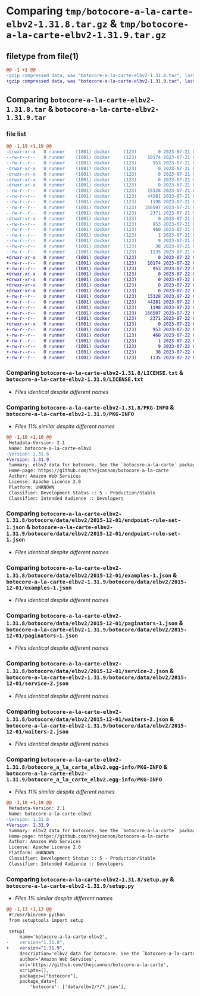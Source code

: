 # Comparing `tmp/botocore-a-la-carte-elbv2-1.31.8.tar.gz` & `tmp/botocore-a-la-carte-elbv2-1.31.9.tar.gz`

## filetype from file(1)

```diff
@@ -1 +1 @@
-gzip compressed data, was "botocore-a-la-carte-elbv2-1.31.8.tar", last modified: Fri Jul 21 01:21:30 2023, max compression
+gzip compressed data, was "botocore-a-la-carte-elbv2-1.31.9.tar", last modified: Sat Jul 22 01:20:33 2023, max compression
```

## Comparing `botocore-a-la-carte-elbv2-1.31.8.tar` & `botocore-a-la-carte-elbv2-1.31.9.tar`

### file list

```diff
@@ -1,19 +1,19 @@
-drwxr-xr-x   0 runner    (1001) docker     (123)        0 2023-07-21 01:21:30.755096 botocore-a-la-carte-elbv2-1.31.8/
--rw-r--r--   0 runner    (1001) docker     (123)    10174 2023-07-21 01:21:30.000000 botocore-a-la-carte-elbv2-1.31.8/LICENSE.txt
--rw-r--r--   0 runner    (1001) docker     (123)      953 2023-07-21 01:21:30.755096 botocore-a-la-carte-elbv2-1.31.8/PKG-INFO
-drwxr-xr-x   0 runner    (1001) docker     (123)        0 2023-07-21 01:21:30.751096 botocore-a-la-carte-elbv2-1.31.8/botocore/
-drwxr-xr-x   0 runner    (1001) docker     (123)        0 2023-07-21 01:21:30.751096 botocore-a-la-carte-elbv2-1.31.8/botocore/data/
-drwxr-xr-x   0 runner    (1001) docker     (123)        0 2023-07-21 01:21:30.751096 botocore-a-la-carte-elbv2-1.31.8/botocore/data/elbv2/
-drwxr-xr-x   0 runner    (1001) docker     (123)        0 2023-07-21 01:21:30.755096 botocore-a-la-carte-elbv2-1.31.8/botocore/data/elbv2/2015-12-01/
--rw-r--r--   0 runner    (1001) docker     (123)    15328 2023-07-21 01:21:06.000000 botocore-a-la-carte-elbv2-1.31.8/botocore/data/elbv2/2015-12-01/endpoint-rule-set-1.json
--rw-r--r--   0 runner    (1001) docker     (123)    44281 2023-07-21 01:21:06.000000 botocore-a-la-carte-elbv2-1.31.8/botocore/data/elbv2/2015-12-01/examples-1.json
--rw-r--r--   0 runner    (1001) docker     (123)     1198 2023-07-21 01:21:06.000000 botocore-a-la-carte-elbv2-1.31.8/botocore/data/elbv2/2015-12-01/paginators-1.json
--rw-r--r--   0 runner    (1001) docker     (123)   166507 2023-07-21 01:21:06.000000 botocore-a-la-carte-elbv2-1.31.8/botocore/data/elbv2/2015-12-01/service-2.json
--rw-r--r--   0 runner    (1001) docker     (123)     2371 2023-07-21 01:21:06.000000 botocore-a-la-carte-elbv2-1.31.8/botocore/data/elbv2/2015-12-01/waiters-2.json
-drwxr-xr-x   0 runner    (1001) docker     (123)        0 2023-07-21 01:21:30.755096 botocore-a-la-carte-elbv2-1.31.8/botocore_a_la_carte_elbv2.egg-info/
--rw-r--r--   0 runner    (1001) docker     (123)      953 2023-07-21 01:21:30.000000 botocore-a-la-carte-elbv2-1.31.8/botocore_a_la_carte_elbv2.egg-info/PKG-INFO
--rw-r--r--   0 runner    (1001) docker     (123)      460 2023-07-21 01:21:30.000000 botocore-a-la-carte-elbv2-1.31.8/botocore_a_la_carte_elbv2.egg-info/SOURCES.txt
--rw-r--r--   0 runner    (1001) docker     (123)        1 2023-07-21 01:21:30.000000 botocore-a-la-carte-elbv2-1.31.8/botocore_a_la_carte_elbv2.egg-info/dependency_links.txt
--rw-r--r--   0 runner    (1001) docker     (123)        9 2023-07-21 01:21:30.000000 botocore-a-la-carte-elbv2-1.31.8/botocore_a_la_carte_elbv2.egg-info/top_level.txt
--rw-r--r--   0 runner    (1001) docker     (123)       38 2023-07-21 01:21:30.755096 botocore-a-la-carte-elbv2-1.31.8/setup.cfg
--rw-r--r--   0 runner    (1001) docker     (123)     1135 2023-07-21 01:21:30.000000 botocore-a-la-carte-elbv2-1.31.8/setup.py
+drwxr-xr-x   0 runner    (1001) docker     (123)        0 2023-07-22 01:20:33.085044 botocore-a-la-carte-elbv2-1.31.9/
+-rw-r--r--   0 runner    (1001) docker     (123)    10174 2023-07-22 01:20:32.000000 botocore-a-la-carte-elbv2-1.31.9/LICENSE.txt
+-rw-r--r--   0 runner    (1001) docker     (123)      953 2023-07-22 01:20:33.085044 botocore-a-la-carte-elbv2-1.31.9/PKG-INFO
+drwxr-xr-x   0 runner    (1001) docker     (123)        0 2023-07-22 01:20:33.081044 botocore-a-la-carte-elbv2-1.31.9/botocore/
+drwxr-xr-x   0 runner    (1001) docker     (123)        0 2023-07-22 01:20:33.081044 botocore-a-la-carte-elbv2-1.31.9/botocore/data/
+drwxr-xr-x   0 runner    (1001) docker     (123)        0 2023-07-22 01:20:33.081044 botocore-a-la-carte-elbv2-1.31.9/botocore/data/elbv2/
+drwxr-xr-x   0 runner    (1001) docker     (123)        0 2023-07-22 01:20:33.085044 botocore-a-la-carte-elbv2-1.31.9/botocore/data/elbv2/2015-12-01/
+-rw-r--r--   0 runner    (1001) docker     (123)    15328 2023-07-22 01:20:09.000000 botocore-a-la-carte-elbv2-1.31.9/botocore/data/elbv2/2015-12-01/endpoint-rule-set-1.json
+-rw-r--r--   0 runner    (1001) docker     (123)    44281 2023-07-22 01:20:09.000000 botocore-a-la-carte-elbv2-1.31.9/botocore/data/elbv2/2015-12-01/examples-1.json
+-rw-r--r--   0 runner    (1001) docker     (123)     1198 2023-07-22 01:20:09.000000 botocore-a-la-carte-elbv2-1.31.9/botocore/data/elbv2/2015-12-01/paginators-1.json
+-rw-r--r--   0 runner    (1001) docker     (123)   166507 2023-07-22 01:20:09.000000 botocore-a-la-carte-elbv2-1.31.9/botocore/data/elbv2/2015-12-01/service-2.json
+-rw-r--r--   0 runner    (1001) docker     (123)     2371 2023-07-22 01:20:09.000000 botocore-a-la-carte-elbv2-1.31.9/botocore/data/elbv2/2015-12-01/waiters-2.json
+drwxr-xr-x   0 runner    (1001) docker     (123)        0 2023-07-22 01:20:33.085044 botocore-a-la-carte-elbv2-1.31.9/botocore_a_la_carte_elbv2.egg-info/
+-rw-r--r--   0 runner    (1001) docker     (123)      953 2023-07-22 01:20:33.000000 botocore-a-la-carte-elbv2-1.31.9/botocore_a_la_carte_elbv2.egg-info/PKG-INFO
+-rw-r--r--   0 runner    (1001) docker     (123)      460 2023-07-22 01:20:33.000000 botocore-a-la-carte-elbv2-1.31.9/botocore_a_la_carte_elbv2.egg-info/SOURCES.txt
+-rw-r--r--   0 runner    (1001) docker     (123)        1 2023-07-22 01:20:33.000000 botocore-a-la-carte-elbv2-1.31.9/botocore_a_la_carte_elbv2.egg-info/dependency_links.txt
+-rw-r--r--   0 runner    (1001) docker     (123)        9 2023-07-22 01:20:33.000000 botocore-a-la-carte-elbv2-1.31.9/botocore_a_la_carte_elbv2.egg-info/top_level.txt
+-rw-r--r--   0 runner    (1001) docker     (123)       38 2023-07-22 01:20:33.085044 botocore-a-la-carte-elbv2-1.31.9/setup.cfg
+-rw-r--r--   0 runner    (1001) docker     (123)     1135 2023-07-22 01:20:32.000000 botocore-a-la-carte-elbv2-1.31.9/setup.py
```

### Comparing `botocore-a-la-carte-elbv2-1.31.8/LICENSE.txt` & `botocore-a-la-carte-elbv2-1.31.9/LICENSE.txt`

 * *Files identical despite different names*

### Comparing `botocore-a-la-carte-elbv2-1.31.8/PKG-INFO` & `botocore-a-la-carte-elbv2-1.31.9/PKG-INFO`

 * *Files 11% similar despite different names*

```diff
@@ -1,10 +1,10 @@
 Metadata-Version: 2.1
 Name: botocore-a-la-carte-elbv2
-Version: 1.31.8
+Version: 1.31.9
 Summary: elbv2 data for botocore. See the `botocore-a-la-carte` package for more info.
 Home-page: https://github.com/thejcannon/botocore-a-la-carte
 Author: Amazon Web Services
 License: Apache License 2.0
 Platform: UNKNOWN
 Classifier: Development Status :: 5 - Production/Stable
 Classifier: Intended Audience :: Developers
```

### Comparing `botocore-a-la-carte-elbv2-1.31.8/botocore/data/elbv2/2015-12-01/endpoint-rule-set-1.json` & `botocore-a-la-carte-elbv2-1.31.9/botocore/data/elbv2/2015-12-01/endpoint-rule-set-1.json`

 * *Files identical despite different names*

### Comparing `botocore-a-la-carte-elbv2-1.31.8/botocore/data/elbv2/2015-12-01/examples-1.json` & `botocore-a-la-carte-elbv2-1.31.9/botocore/data/elbv2/2015-12-01/examples-1.json`

 * *Files identical despite different names*

### Comparing `botocore-a-la-carte-elbv2-1.31.8/botocore/data/elbv2/2015-12-01/paginators-1.json` & `botocore-a-la-carte-elbv2-1.31.9/botocore/data/elbv2/2015-12-01/paginators-1.json`

 * *Files identical despite different names*

### Comparing `botocore-a-la-carte-elbv2-1.31.8/botocore/data/elbv2/2015-12-01/service-2.json` & `botocore-a-la-carte-elbv2-1.31.9/botocore/data/elbv2/2015-12-01/service-2.json`

 * *Files identical despite different names*

### Comparing `botocore-a-la-carte-elbv2-1.31.8/botocore/data/elbv2/2015-12-01/waiters-2.json` & `botocore-a-la-carte-elbv2-1.31.9/botocore/data/elbv2/2015-12-01/waiters-2.json`

 * *Files identical despite different names*

### Comparing `botocore-a-la-carte-elbv2-1.31.8/botocore_a_la_carte_elbv2.egg-info/PKG-INFO` & `botocore-a-la-carte-elbv2-1.31.9/botocore_a_la_carte_elbv2.egg-info/PKG-INFO`

 * *Files 11% similar despite different names*

```diff
@@ -1,10 +1,10 @@
 Metadata-Version: 2.1
 Name: botocore-a-la-carte-elbv2
-Version: 1.31.8
+Version: 1.31.9
 Summary: elbv2 data for botocore. See the `botocore-a-la-carte` package for more info.
 Home-page: https://github.com/thejcannon/botocore-a-la-carte
 Author: Amazon Web Services
 License: Apache License 2.0
 Platform: UNKNOWN
 Classifier: Development Status :: 5 - Production/Stable
 Classifier: Intended Audience :: Developers
```

### Comparing `botocore-a-la-carte-elbv2-1.31.8/setup.py` & `botocore-a-la-carte-elbv2-1.31.9/setup.py`

 * *Files 1% similar despite different names*

```diff
@@ -1,13 +1,13 @@
 #!/usr/bin/env python
 from setuptools import setup
 
 setup(
     name='botocore-a-la-carte-elbv2',
-    version="1.31.8",
+    version="1.31.9",
     description='elbv2 data for botocore. See the `botocore-a-la-carte` package for more info.',
     author='Amazon Web Services',
     url='https://github.com/thejcannon/botocore-a-la-carte',
     scripts=[],
     packages=["botocore"],
     package_data={
         'botocore': ['data/elbv2/*/*.json'],
```

